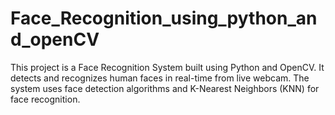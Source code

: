 # Face_Recognition_using_python_and_openCV
This project is a Face Recognition System built using Python and OpenCV. It detects and recognizes human faces in real-time from live webcam. The system uses face detection algorithms and K-Nearest Neighbors (KNN) for face recognition.
